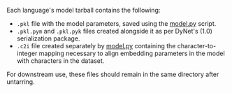 Each language's model tarball contains the following:

- `.pkl` file with the model parameters, saved using the [model.py](../model.py) script.
- `.pkl.pym` and `.pkl.pyk` files created alongside it as per DyNet's (1.0) serialization package.
- `.c2i` file created separately by [model.py](../model.py) containing the character-to-integer mapping necessary to align embedding parameters in the model with characters in the dataset.

For downstream use, these files should remain in the same directory after untarring.
